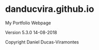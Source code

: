 # danducvira.github.io
My Portfolio Webpage


Version 5.3.0 14-08-2018


Copyright Daniel Ducas-Viramontes
